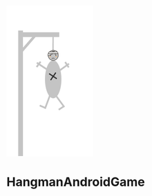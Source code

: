 <img src = "https://github.com/NamHn8689/HangmanAndroidGame/blob/master/app/src/main/res/drawable/hang6.jpg?raw=true" with ="100"
  style="background-color: #000"
/>
# HangmanAndroidGame
